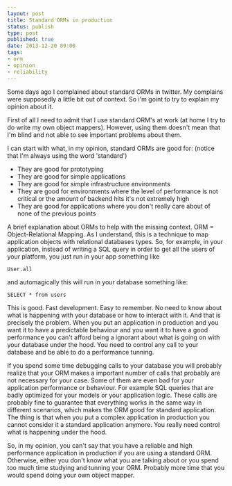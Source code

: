 ```yaml
--- 
layout: post
title: Standard ORMs in production
status: publish
type: post
published: true
date: 2013-12-20 09:00
tags: 
- orm
- opinion
- reliability
---
```


Some days ago I complained about standard ORMs in twitter. My complains were supposedly a little bit out of context. So i'm goint to try to explain my opinion about it.

First of all I need to admit that I use standard ORM's at work (at home I try to do write my own object mappers). However, using them doesn't mean that I'm blind and not able to see important problems about them.

I can start with what, in my opinion, standard ORMs are good for: (notice that I'm always using the word 'standard')
* They are good for prototyping
* They are good for simple applications
* They are good for simple infrastructure environments
* They are good for environments where the level of performance is not critical or the amount of backend hits it's not extremely high
* They are good for applications where you don't really care about of none of the previous points

A brief explanation about ORMs to help with the missing context.
ORM = Object-Relational Mapping. As I understand, this is a technique to map application objects with relational databases types.
So, for example, in your application, instead of writing a SQL query in order to get all the users of your platform, you just run in your app something like

`User.all`

and automagically this will run in your database something like:

`SELECT * from users`

This is good. Fast development. Easy to remember. No need to know about what is happening with your database or how to interact with it.
And that is precisely the problem. When you put an application in production and you want it to have a predictable behaviour and you want it to have a good performance you can't afford being a ignorant about what is going on with your database under the hood. You need to control any call to your database and be able to do a performance tunning.

If you spend some time debugging calls to your database you will probably realize that your ORM makes a important number of calls that probably are not necessary for your case. Some of them are even bad for your application performance or behaviour. For example SQL queries that are badly optimized for your models or your application logic. These calls are probably fine to guarantee that everything works in the same way in different scenarios, which makes the ORM good for standard application. The thing is that when you put a complex application in production you cannot consider it a standard application anymore. You really need control what is happening under the hood.

So, in my opinion, you can't say that you have a reliable and high performance application in production if you are using a standard ORM. Otherwise, either you don't know what you are talking about or you spend too much time studying and tunning your ORM. Probably more time that you would spend doing your own object mapper.
